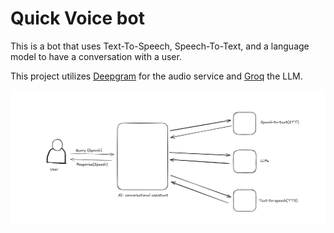 # Quick Voice bot 

This is a bot that uses Text-To-Speech, Speech-To-Text, and a language model to have a conversation with a user.

This project utilizes  [Deepgram](www.deepgram.com) for the audio service and [Groq](https://groq.com/) the LLM.


![Ai-assistant-structure](/src/images/AI-assitant-structure.png "Optional Title")
